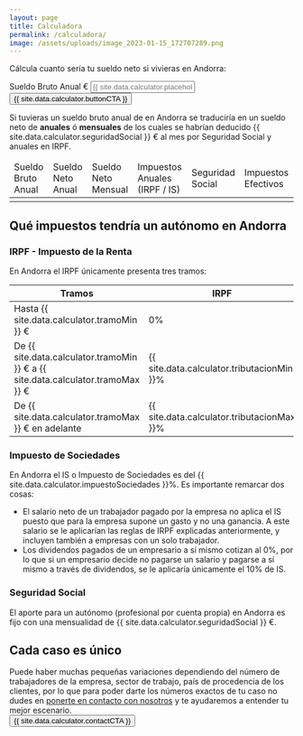 ```yaml
---
layout: page
title: Calculadora
permalink: /calculadora/
image: /assets/uploads/image_2023-01-15_172707289.png
---
```

Cálcula cuanto sería tu sueldo neto si vivieras en Andorra:

<div class="flex-center">
	<div class="hero__subscribe calculator">
		<form class="subscribe-form" action="javascript:void(0);">
			<label class="screen-reader-text" for="gross-salary">Sueldo Bruto Anual €</label>
			<input class="subscribe-email required email transparent-input" id="gross-salary-input" type="text" name="gross-salary" placeholder="{{ site.data.calculator.placeholder }}" min="1" step="any" onkeyup="addCommas()">
			<button class="button button--primary button--small subscribe-button" onclick="calculate()">{{ site.data.calculator.buttonCTA }}</button>
		</form>
	</div>
</div>

<div class="result hidden">
	<div>
		Si tuvieras un sueldo bruto anual de <span class="gross-salary"></span> en Andorra se traduciría en un sueldo neto de <b><span class="net-salary-yearly"></span> anuales</b> ó <b><span class="net-salary-monthly"></span> mensuales</b> de los cuales se habrían deducido {{ site.data.calculator.seguridadSocial }} € al mes por Seguridad Social y <span class="tax"></span> anuales en IRPF.
	</div>
	<div class="margin-section">
		<table>
			<thead>
				<tr>
					<td> Sueldo Bruto Anual</td>
					<td> Sueldo Neto Anual </td>
					<td> Sueldo Neto Mensual </td>
					<td> Impuestos Anuales (IRPF / IS) </td>
					<td> Seguridad Social </td>
					<td> Impuestos Efectivos </td>
				</tr>
			</thead>
			<tbody>
				<tr>
					<td class="gross-salary"></td>
					<td class="net-salary-yearly"></td>
					<td class="net-salary-monthly"></td>
					<td class="tax"></td>
					<td class="social-security"></td>
					<td class="tax-percentage"></td>
				</tr>
			</tbody>
		</table>
	</div>

</div>

<div>
	<h2> Qué impuestos tendría un autónomo en Andorra </h2>
	<h3> IRPF - Impuesto de la Renta </h3>
	<div>
		En Andorra el IRPF únicamente presenta tres tramos:
	</div>
	<div>
		<table>
			<thead>
				<tr>
					<th>Tramos</th>
					<th>IRPF</th>
				</tr>	
			</thead>
			<tbody>
				<tr>
					<td>Hasta {{ site.data.calculator.tramoMin }} €</td>
					<td>0%</td>
				</tr>	
				<tr>
					<td>De {{ site.data.calculator.tramoMin }} € a {{ site.data.calculator.tramoMax }} €</td>
					<td>{{ site.data.calculator.tributacionMin }}%</td>
				</tr>	
				<tr>
					<td>De {{ site.data.calculator.tramoMax }} € en adelante</td>
					<td>{{ site.data.calculator.tributacionMax }}%</td>
				</tr>	
			</tbody>
		</table>
	</div>
	<div>
		<h3>Impuesto de Sociedades</h3>
		<div>
			En Andorra el IS o Impuesto de Sociedades es del {{ site.data.calculator.impuestoSociedades }}%. Es importante remarcar dos cosas:
			<ul>
				<li>El salario neto de un trabajador pagado por la empresa no aplica el IS puesto que para la empresa supone un gasto y no una ganancia. A este salario se le aplicarían las reglas de IRPF explicadas anteriormente, y incluyen también a empresas con un solo trabajador.</li>
				<li>Los dividendos pagados de un empresario a sí mismo cotizan al 0%, por lo que si un empresario decide no pagarse un salario y pagarse a sí mismo a través de dividendos, se le aplicaría únicamente el 10% de IS.</li>
			</ul>
		</div>
	</div>
	<div>
		<h3> Seguridad Social </h3>
		<div>
			El aporte para un autónomo (profesional por cuenta propia) en Andorra es fijo con una mensualidad de {{ site.data.calculator.seguridadSocial }} €.
		</div>
	</div>
</div>
<div class="contact-section margin-section">
	<div>
		<h2> Cada caso es único</h2>
		<div>
			Puede haber muchas pequeñas variaciones dependiendo del número de trabajadores de la empresa, sector de trabajo, país de procedencia de los clientes, por lo que para poder darte los números exactos de tu caso no dudes en <a href="/contact/">ponerte en contacto con nosotros</a> y te ayudaremos a entender tu mejor escenario.
		</div>
		<div class="button-center">
			<a href="/contact/">
				<button class="button button--primary button--small subscribe-button" onclick="void()">{{ site.data.calculator.contactCTA }}</button>
			</a>
		</div>
	</div>
</div>

<script>
	const tramoMin = parseInt("{{ site.data.calculator.tramoMin }}");
	const tramoMax = parseInt("{{ site.data.calculator.tramoMax }}");
	const tributacionMin = parseFloat(parseInt("{{ site.data.calculator.tributacionMin }}")) / 100;
	const tributacionMax = parseFloat(parseInt("{{ site.data.calculator.tributacionMax }}")) / 100;
	const socialSecurity = parseInt("{{ site.data.calculator.seguridadSocial }}");
</script>

<script src="/js/calculator.js"/>